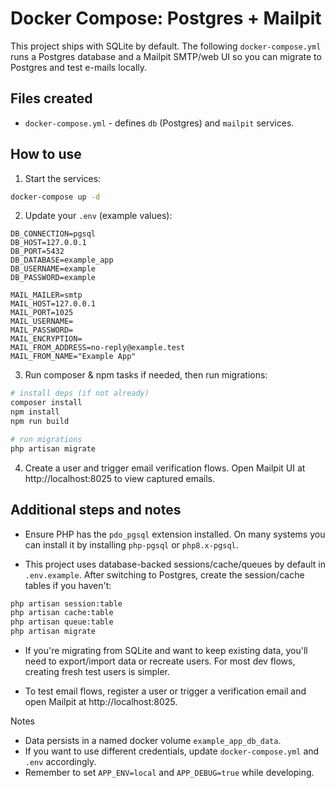# Docker Compose: Postgres + Mailpit

This project ships with SQLite by default. The following `docker-compose.yml` runs a Postgres database and a Mailpit SMTP/web UI so you can migrate to Postgres and test e-mails locally.

## Files created
- `docker-compose.yml` - defines `db` (Postgres) and `mailpit` services.

## How to use

1. Start the services:

```bash
docker-compose up -d
```

2. Update your `.env` (example values):

```
DB_CONNECTION=pgsql
DB_HOST=127.0.0.1
DB_PORT=5432
DB_DATABASE=example_app
DB_USERNAME=example
DB_PASSWORD=example

MAIL_MAILER=smtp
MAIL_HOST=127.0.0.1
MAIL_PORT=1025
MAIL_USERNAME=
MAIL_PASSWORD=
MAIL_ENCRYPTION=
MAIL_FROM_ADDRESS=no-reply@example.test
MAIL_FROM_NAME="Example App"
```

3. Run composer & npm tasks if needed, then run migrations:

```bash
# install deps (if not already)
composer install
npm install
npm run build

# run migrations
php artisan migrate
```

4. Create a user and trigger email verification flows. Open Mailpit UI at http://localhost:8025 to view captured emails.

## Additional steps and notes

- Ensure PHP has the `pdo_pgsql` extension installed. On many systems you can install it by installing `php-pgsql` or `php8.x-pgsql`.

- This project uses database-backed sessions/cache/queues by default in `.env.example`. After switching to Postgres, create the session/cache tables if you haven't:

```bash
php artisan session:table
php artisan cache:table
php artisan queue:table
php artisan migrate
```

- If you're migrating from SQLite and want to keep existing data, you'll need to export/import data or recreate users. For most dev flows, creating fresh test users is simpler.

- To test email flows, register a user or trigger a verification email and open Mailpit at http://localhost:8025.

Notes
- Data persists in a named docker volume `example_app_db_data`.
- If you want to use different credentials, update `docker-compose.yml` and `.env` accordingly.
- Remember to set `APP_ENV=local` and `APP_DEBUG=true` while developing.
